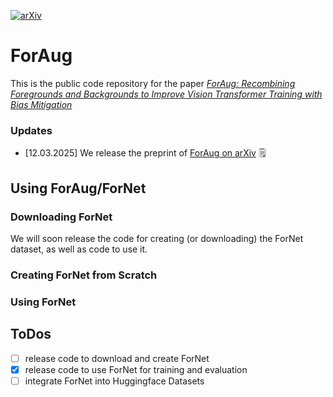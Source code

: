 [![arXiv](https://img.shields.io/badge/arXiv-2503.09399-b31b1b?logo=arxiv)](https://arxiv.org/abs/2503.09399)

# ForAug

This is the public code repository for the paper [_ForAug: Recombining Foregrounds and Backgrounds to Improve Vision Transformer Training with Bias Mitigation_](https://www.arxiv.org/abs/2503.09399)

### Updates

- [12.03.2025] We release the preprint of [ForAug on arXiv](https://www.arxiv.org/abs/2503.09399) :spiral_notepad:

## Using ForAug/ForNet

### Downloading ForNet

We will soon release the code for creating (or downloading) the ForNet dataset, as well as code to use it.

### Creating ForNet from Scratch

### Using ForNet

## ToDos

- [ ] release code to download and create ForNet
- [x] release code to use ForNet for training and evaluation
- [ ] integrate ForNet into Huggingface Datasets
